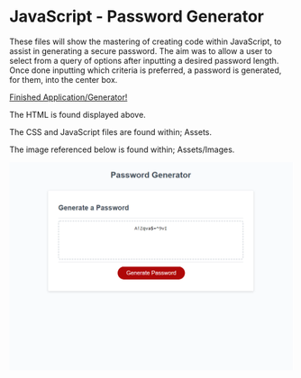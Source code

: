 # JavaScript - Password Generator

These files will show the mastering of creating code within JavaScript, to assist in generating a secure password. The aim was to allow a user to select from a query of options after inputting a desired password length. Once done inputting which criteria is preferred, a password is generated, for them, into the center box.

[Finished Application/Generator!](https://lilniz.github.io/JS-Generator/)

The HTML is found displayed above.

The CSS and JavaScript files are found within; Assets.

The image referenced below is found within; Assets/Images.

![Application/Generator Screenshot](Assets/images/demo-generator.png)